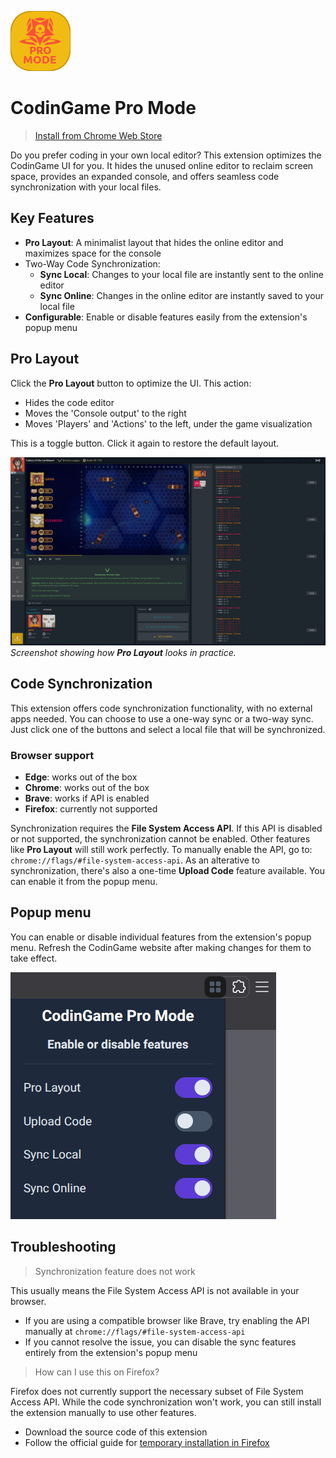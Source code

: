 ![icon](icons/icon96.png)

# CodinGame Pro Mode

> [Install from Chrome Web Store](https://chromewebstore.google.com/detail/fleeplnobejocpmlphmbhlnhnimoglpa)

Do you prefer coding in your own local editor? This extension optimizes the CodinGame UI for you. It hides the unused online editor to reclaim screen space, provides an expanded console, and offers seamless code synchronization with your local files.

## Key Features
* **Pro Layout**: A minimalist layout that hides the online editor and maximizes space for the console
* Two-Way Code Synchronization:
  * **Sync Local**: Changes to your local file are instantly sent to the online editor
  * **Sync Online**: Changes in the online editor are instantly saved to your local file
* **Configurable**: Enable or disable features easily from the extension's popup menu

## Pro Layout

Click the **Pro Layout** button to optimize the UI. This action:
* Hides the code editor
* Moves the 'Console output' to the right
* Moves 'Players' and 'Actions' to the left, under the game visualization

This is a toggle button. Click it again to restore the default layout.

![screenshot](images/screenshot.png)
*Screenshot showing how **Pro Layout** looks in practice.*

## Code Synchronization

This extension offers code synchronization functionality, with no external apps needed. You can choose to use a one-way sync or a two-way sync. Just click one of the buttons and select a local file that will be synchronized.

### Browser support

* **Edge**: works out of the box
* **Chrome**: works out of the box
* **Brave**: works if API is enabled
* **Firefox**: currently not supported

Synchronization requires the **File System Access API**. If this API is disabled or not supported, the synchronization cannot be enabled. Other features like **Pro Layout** will still work perfectly. To manually enable the API, go to: `chrome://flags/#file-system-access-api`. As an alterative to synchronization, there's also a one-time **Upload Code** feature available. You can enable it from the popup menu.

## Popup menu

You can enable or disable individual features from the extension's popup menu.
Refresh the CodinGame website after making changes for them to take effect.

![popup](images/popup.png)

## Troubleshooting

> Synchronization feature does not work

This usually means the File System Access API is not available in your browser.

* If you are using a compatible browser like Brave, try enabling the API manually at `chrome://flags/#file-system-access-api`
* If you cannot resolve the issue, you can disable the sync features entirely from the extension's popup menu

> How can I use this on Firefox?

Firefox does not currently support the necessary subset of File System Access API.
While the code synchronization won't work, you can still install the extension manually to use other features.
* Download the source code of this extension
* Follow the official guide for [temporary installation in Firefox](https://extensionworkshop.com/documentation/develop/temporary-installation-in-firefox)
